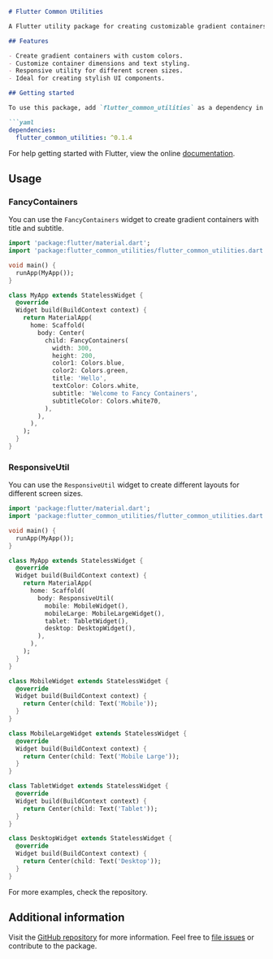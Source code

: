 ```markdown
# Flutter Common Utilities

A Flutter utility package for creating customizable gradient containers with titles and subtitles.

## Features

- Create gradient containers with custom colors.
- Customize container dimensions and text styling.
- Responsive utility for different screen sizes.
- Ideal for creating stylish UI components.

## Getting started

To use this package, add `flutter_common_utilities` as a dependency in your `pubspec.yaml` file.

```yaml
dependencies:
  flutter_common_utilities: ^0.1.4
```

For help getting started with Flutter, view the online
[documentation](https://flutter.dev).

## Usage

### FancyContainers

You can use the `FancyContainers` widget to create gradient containers with title and subtitle.

```dart
import 'package:flutter/material.dart';
import 'package:flutter_common_utilities/flutter_common_utilities.dart';

void main() {
  runApp(MyApp());
}

class MyApp extends StatelessWidget {
  @override
  Widget build(BuildContext context) {
    return MaterialApp(
      home: Scaffold(
        body: Center(
          child: FancyContainers(
            width: 300,
            height: 200,
            color1: Colors.blue,
            color2: Colors.green,
            title: 'Hello',
            textColor: Colors.white,
            subtitle: 'Welcome to Fancy Containers',
            subtitleColor: Colors.white70,
          ),
        ),
      ),
    );
  }
}

```

### ResponsiveUtil

You can use the `ResponsiveUtil` widget to create different layouts for different screen sizes.

```dart
import 'package:flutter/material.dart';
import 'package:flutter_common_utilities/flutter_common_utilities.dart';

void main() {
  runApp(MyApp());
}

class MyApp extends StatelessWidget {
  @override
  Widget build(BuildContext context) {
    return MaterialApp(
      home: Scaffold(
        body: ResponsiveUtil(
          mobile: MobileWidget(),
          mobileLarge: MobileLargeWidget(),
          tablet: TabletWidget(),
          desktop: DesktopWidget(),
        ),
      ),
    );
  }
}

class MobileWidget extends StatelessWidget {
  @override
  Widget build(BuildContext context) {
    return Center(child: Text('Mobile'));
  }
}

class MobileLargeWidget extends StatelessWidget {
  @override
  Widget build(BuildContext context) {
    return Center(child: Text('Mobile Large'));
  }
}

class TabletWidget extends StatelessWidget {
  @override
  Widget build(BuildContext context) {
    return Center(child: Text('Tablet'));
  }
}

class DesktopWidget extends StatelessWidget {
  @override
  Widget build(BuildContext context) {
    return Center(child: Text('Desktop'));
  }
}

```

For more examples, check the repository.

## Additional information

Visit the [GitHub repository](https://github.com/SoftEngAliijaz/flutter_common_utilities) for more information.
Feel free to [file issues](https://github.com/SoftEngAliijaz/flutter_common_utilities/issues) or contribute to the package.
```
